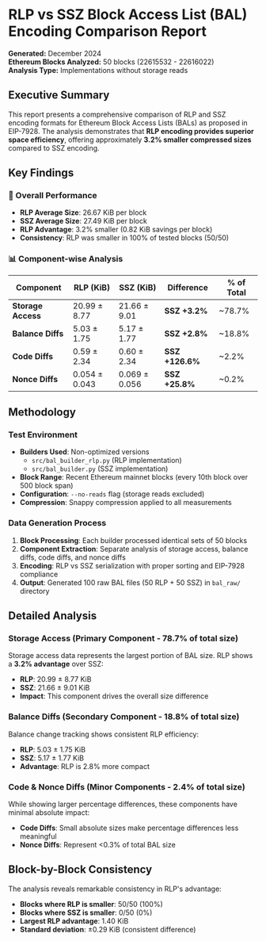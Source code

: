 # RLP vs SSZ Block Access List (BAL) Encoding Comparison Report

**Generated:** December 2024  
**Ethereum Blocks Analyzed:** 50 blocks (22615532 - 22616022)  
**Analysis Type:** Implementations without storage reads  

## Executive Summary

This report presents a comprehensive comparison of RLP and SSZ encoding formats for Ethereum Block Access Lists (BALs) as proposed in EIP-7928. The analysis demonstrates that **RLP encoding provides superior space efficiency**, offering approximately **3.2% smaller compressed sizes** compared to SSZ encoding.

## Key Findings

### 🎯 Overall Performance
- **RLP Average Size**: 26.67 KiB per block
- **SSZ Average Size**: 27.49 KiB per block  
- **RLP Advantage**: 3.2% smaller (0.82 KiB savings per block)
- **Consistency**: RLP was smaller in 100% of tested blocks (50/50)

### 📊 Component-wise Analysis

| Component | RLP (KiB) | SSZ (KiB) | Difference | % of Total |
|-----------|-----------|-----------|------------|------------|
| **Storage Access** | 20.99 ± 8.77 | 21.66 ± 9.01 | **SSZ +3.2%** | ~78.7% |
| **Balance Diffs** | 5.03 ± 1.75 | 5.17 ± 1.77 | **SSZ +2.8%** | ~18.8% |
| **Code Diffs** | 0.59 ± 2.34 | 0.60 ± 2.34 | **SSZ +126.6%** | ~2.2% |
| **Nonce Diffs** | 0.054 ± 0.043 | 0.069 ± 0.056 | **SSZ +25.8%** | ~0.2% |

## Methodology

### Test Environment
- **Builders Used**: Non-optimized versions
  - `src/bal_builder_rlp.py` (RLP implementation)
  - `src/bal_builder.py` (SSZ implementation)
- **Block Range**: Recent Ethereum mainnet blocks (every 10th block over 500 block span)
- **Configuration**: `--no-reads` flag (storage reads excluded)
- **Compression**: Snappy compression applied to all measurements

### Data Generation Process
1. **Block Processing**: Each builder processed identical sets of 50 blocks
2. **Component Extraction**: Separate analysis of storage access, balance diffs, code diffs, and nonce diffs
3. **Encoding**: RLP vs SSZ serialization with proper sorting and EIP-7928 compliance
4. **Output**: Generated 100 raw BAL files (50 RLP + 50 SSZ) in `bal_raw/` directory

## Detailed Analysis

### Storage Access (Primary Component - 78.7% of total size)
Storage access data represents the largest portion of BAL size. RLP shows a **3.2% advantage** over SSZ:
- **RLP**: 20.99 ± 8.77 KiB
- **SSZ**: 21.66 ± 9.01 KiB
- **Impact**: This component drives the overall size difference

### Balance Diffs (Secondary Component - 18.8% of total size)  
Balance change tracking shows consistent RLP efficiency:
- **RLP**: 5.03 ± 1.75 KiB
- **SSZ**: 5.17 ± 1.77 KiB
- **Advantage**: RLP is 2.8% more compact

### Code & Nonce Diffs (Minor Components - 2.4% of total size)
While showing larger percentage differences, these components have minimal absolute impact:
- **Code Diffs**: Small absolute sizes make percentage differences less meaningful
- **Nonce Diffs**: Represent <0.3% of total BAL size

## Block-by-Block Consistency

The analysis reveals remarkable consistency in RLP's advantage:
- **Blocks where RLP is smaller**: 50/50 (100%)
- **Blocks where SSZ is smaller**: 0/50 (0%)
- **Largest RLP advantage**: 1.40 KiB
- **Standard deviation**: ±0.29 KiB (consistent difference)
